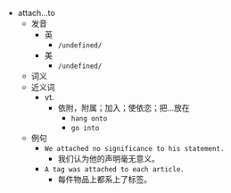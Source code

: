 - attach…to
  - 发音
    - 英
      - `/undefined/`
    - 美
      - `/undefined/`
  - 词义
  - 近义词
    - vt.
      - 依附，附属；加入；使依恋；把…放在
        - `hang onto`
        - `go into`
  - 例句
    - `We attached no significance to his statement.`
      - 我们认为他的声明毫无意义。
    - `A tag was attached to each article.`
      - 每件物品上都系上了标签。

